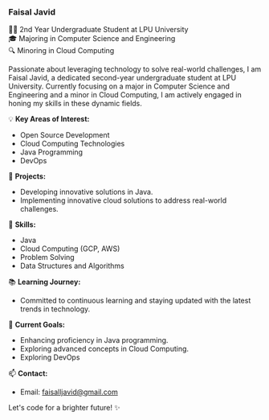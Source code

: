 ### Faisal Javid

👨‍💻 2nd Year Undergraduate Student at LPU University  
🎓 Majoring in Computer Science and Engineering  
🔍 Minoring in Cloud Computing  

Passionate about leveraging technology to solve real-world challenges, I am Faisal Javid, a dedicated second-year undergraduate student at LPU University. Currently focusing on a major in Computer Science and Engineering and a minor in Cloud Computing, I am actively engaged in honing my skills in these dynamic fields.

💡 **Key Areas of Interest:**
- Open Source Development
- Cloud Computing Technologies
- Java Programming
- DevOps

🚀 **Projects:**
- Developing innovative solutions in Java.
- Implementing innovative cloud solutions to address real-world challenges.

🔧 **Skills:**
- Java
- Cloud Computing (GCP, AWS)
- Problem Solving
- Data Structures and Algorithms

📚 **Learning Journey:**
- Committed to continuous learning and staying updated with the latest trends in technology.

🌱 **Current Goals:**
- Enhancing proficiency in Java programming.
- Exploring advanced concepts in Cloud Computing.
- Exploring DevOps

📫 **Contact:**
- Email: faisalljavid@gmail.com

Let's code for a brighter future! ✨
